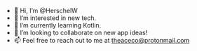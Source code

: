 - 👋 Hi, I’m @HerschelW
- 👀 I’m interested in new tech.
- 🌱 I’m currently learning Kotlin.
- 💞️ I’m looking to collaborate on new app ideas!
- 📫 Feel free to reach out to me at theaceco@protonmail.com

<!---
HerschelW/HerschelW is a ✨ special ✨ repository because its `README.md` (this file) appears on your GitHub profile.
You can click the Preview link to take a look at your changes.
--->
